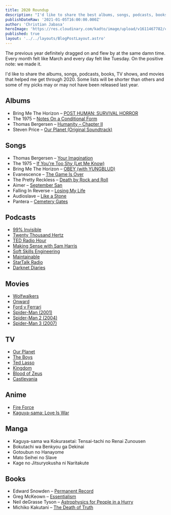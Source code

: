 ```yaml
---
title: 2020 Roundup
description: "I'd like to share the best albums, songs, podcasts, books, TV shows, and movies that helped me get through 2020."
publishDateRaw: '2021-01-05T16:00:00.000Z'
author: 'Christian Jabasa'
heroImage: 'https://res.cloudinary.com/kadto/image/upload/v1611467782/cljabasa/blog/20210106-2020-roundup/kelly-sikkema-CjdsgW4cVSU-unsplash.jpg'
published: true
layout: '../../layouts/BlogPostLayout.astro'
---
```


The previous year definitely dragged on and flew by at the same damn time. Every month felt like March and every day felt like Tuesday. On the positive note: we made it.

I'd like to share the albums, songs, podcasts, books, TV shows, and movies that helped me get through 2020. Some lists will be shorter than others and some of my picks may or may not have been released last year.

## Albums

- Bring Me The Horizon – [POST HUMAN: SURVIVAL HORROR](https://music.apple.com/ph/album/post-human-survival-horror/1535067172)
- The 1975 – [Notes On a Conditional Form](https://music.apple.com/ph/album/notes-on-a-conditional-form-deluxe-apple-music-edition/1513201189)
- Thomas Bergersen – [Humanity – Chapter II](https://music.apple.com/ph/album/humanity-chapter-ii/1535849646)
- Steven Price – [Our Planet (Original Soundtrack)](https://music.apple.com/ph/album/our-planet-original-soundtrack/1455106218)

## Songs

- Thomas Bergersen – [Your Imagination](https://music.apple.com/ph/album/your-imagination-feat-audrey-karrasch/1535849646?i=1535849650)
- The 1975 – [If You're Too Shy (Let Me Know)](https://music.apple.com/ph/album/if-youre-too-shy-let-me-know/1513201189?i=1513201462)
- Bring Me The Horizon – [OBEY (with YUNGBLUD)](https://music.apple.com/ph/album/obey-with-yungblud/1535067172?i=1535067312)
- Evanescence – [The Game Is Over](https://music.apple.com/ph/album/the-game-is-over/1541326602?i=1541326605)
- The Pretty Reckless – [Death by Rock and Roll](https://music.apple.com/ph/album/death-by-rock-and-roll/1537880202?i=1537880203)
- Aimer – [September San](https://music.apple.com/ph/album/september-san/1156013152?i=1156013486)
- Falling In Reverse – [Losing My Life](https://music.apple.com/ph/album/losing-my-life/1485072642?i=1485072643)
- Audioslave – [Like a Stone](https://music.apple.com/ph/album/like-a-stone/208294748?i=208294873)
- Pantera – [Cemetery Gates](https://music.apple.com/ph/album/cemetery-gates/1163813822?i=1163813975)

## Podcasts

- [99% Invisible](https://podcasts.apple.com/ph/podcast/99-invisible/id394775318)
- [Twenty Thousand Hertz](https://podcasts.apple.com/ph/podcast/twenty-thousand-hertz/id1171270672)
- [TED Radio Hour](https://podcasts.apple.com/ph/podcast/ted-radio-hour/id523121474)
- [Making Sense with Sam Harris](https://podcasts.apple.com/ph/podcast/making-sense-with-sam-harris/id733163012)
- [Soft Skills Engineering](https://podcasts.apple.com/ph/podcast/soft-skills-engineering/id1091341048)
- [Maintainable](https://podcasts.apple.com/ph/podcast/maintainable/id1459893010)
- [StarTalk Radio](https://podcasts.apple.com/ph/podcast/startalk-radio/id325404506)
- [Darknet Diaries](https://podcasts.apple.com/ph/podcast/darknet-diaries/id1296350485)

## Movies

- [Wolfwalkers](https://tv.apple.com/ph/movie/wolfwalkers/umc.cmc.amuoq00hqelfi98j0gvg641x)
- [Onward](https://tv.apple.com/ph/movie/onward/umc.cmc.5um5qljv52fiyq5smadc3c5qs)
- [Ford v Ferrari](https://tv.apple.com/ph/movie/le-mans-66/umc.cmc.6f6qe9muhuw7g21639iajetn1)
- [Spider-Man (2001)](https://tv.apple.com/ph/movie/spider-man/umc.cmc.5phzpxxmktrfukrvil304pg8e)
- [Spider-Man 2 (2004)](https://tv.apple.com/ph/movie/spider-man-2/umc.cmc.3r7os17fk4uufvf09l35lc9hp)
- [Spider-Man 3 (2007)](https://tv.apple.com/ph/movie/spider-man-3/umc.cmc.6b5zczyf59sfnocdpbah8ve7t)

## TV

- [Our Planet](https://www.netflix.com/Title/80049832)
- [The Boys](https://www.primevideo.com/detail/The-Boys/0KRGHGZCHKS920ZQGY5LBRF7MA)
- [Ted Lasso](https://tv.apple.com/ph/show/ted-lasso/umc.cmc.vtoh0mn0xn7t3c643xqonfzy)
- [Kingdom](https://www.netflix.com/Title/80180171)
- [Blood of Zeus](https://www.netflix.com/title/81001988)
- [Castlevania](https://www.netflix.com/title/80095241)

## Anime

- [Fire Force](https://www.netflix.com/search?q=fire%20force&jbv=81143589)
- [Kaguya-sama: Love Is War](https://www.netflix.com/title/81061754)

## Manga

- Kaguya-sama wa Kokurasetai: Tensai-tachi no Renai Zunousen
- Bokutachi wa Benkyou ga Dekinai
- Gotoubun no Hanayome
- Mato Seihei no Slave
- Kage no Jitsuryokusha ni Naritakute

## Books

- Edward Snowden – [Permanent Record](https://www.amazon.com/Permanent-Record-Edward-Snowden/dp/1250237238)
- Greg McKeown – [Essentialism](https://www.amazon.com/Essentialism-Disciplined-Pursuit-Greg-McKeown/dp/0804137382)
- Neil deGrasse Tyson – [Astrophysics for People in a Hurry](https://www.amazon.com/Astrophysics-People-Hurry-deGrasse-Tyson/dp/0393609391)
- Michiko Kakutani – [The Death of Truth](https://podcasts.apple.com/ph/podcast/making-sense-with-sam-harris/id733163012)
